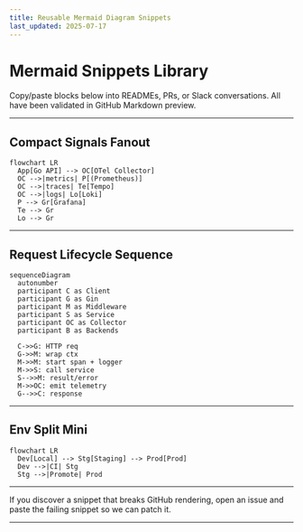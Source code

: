 ```yaml
---
title: Reusable Mermaid Diagram Snippets
last_updated: 2025-07-17
---
```


# Mermaid Snippets Library

Copy/paste blocks below into READMEs, PRs, or Slack conversations. All have been validated in GitHub Markdown preview.

---

## Compact Signals Fanout

```mermaid
flowchart LR
  App[Go API] --> OC[OTel Collector]
  OC -->|metrics| P[(Prometheus)]
  OC -->|traces| Te[Tempo]
  OC -->|logs| Lo[Loki]
  P --> Gr[Grafana]
  Te --> Gr
  Lo --> Gr
```

---

## Request Lifecycle Sequence

```mermaid
sequenceDiagram
  autonumber
  participant C as Client
  participant G as Gin
  participant M as Middleware
  participant S as Service
  participant OC as Collector
  participant B as Backends

  C->>G: HTTP req
  G->>M: wrap ctx
  M->>M: start span + logger
  M->>S: call service
  S-->>M: result/error
  M->>OC: emit telemetry
  G-->>C: response
```

---

## Env Split Mini

```mermaid
flowchart LR
  Dev[Local] --> Stg[Staging] --> Prod[Prod]
  Dev -->|CI| Stg
  Stg -->|Promote| Prod
```

---

If you discover a snippet that breaks GitHub rendering, open an issue and paste the failing snippet so we can patch it.

---

